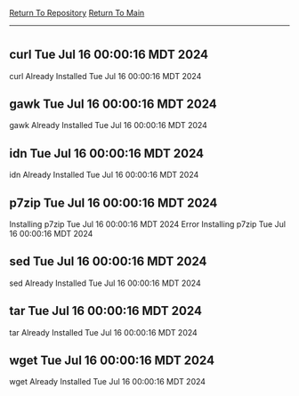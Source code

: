 [Return To Repository](https://github.com/DigitalWarrior/piholeparser/)
[Return To Main](https://github.com/DigitalWarrior/piholeparser/blob/master/RecentRunLogs/Mainlog.md)
____________________________________
# 
## curl Tue Jul 16 00:00:16 MDT 2024
curl Already Installed Tue Jul 16 00:00:16 MDT 2024
## gawk Tue Jul 16 00:00:16 MDT 2024
gawk Already Installed Tue Jul 16 00:00:16 MDT 2024
## idn Tue Jul 16 00:00:16 MDT 2024
idn Already Installed Tue Jul 16 00:00:16 MDT 2024
## p7zip Tue Jul 16 00:00:16 MDT 2024
Installing p7zip Tue Jul 16 00:00:16 MDT 2024
Error Installing p7zip Tue Jul 16 00:00:16 MDT 2024
## sed Tue Jul 16 00:00:16 MDT 2024
sed Already Installed Tue Jul 16 00:00:16 MDT 2024
## tar Tue Jul 16 00:00:16 MDT 2024
tar Already Installed Tue Jul 16 00:00:16 MDT 2024
## wget Tue Jul 16 00:00:16 MDT 2024
wget Already Installed Tue Jul 16 00:00:16 MDT 2024
